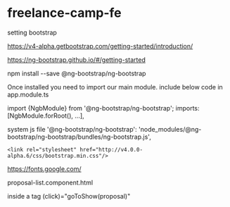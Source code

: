 # freelance-camp-fe

setting bootstrap

https://v4-alpha.getbootstrap.com/getting-started/introduction/

https://ng-bootstrap.github.io/#/getting-started

npm install --save @ng-bootstrap/ng-bootstrap

Once installed you need to import our main module.
include below code  in app.module.ts

import {NgbModule} from '@ng-bootstrap/ng-bootstrap';
 imports: [NgbModule.forRoot(), ...],

 system  js file
'@ng-bootstrap/ng-bootstrap': 'node_modules/@ng-bootstrap/ng-bootstrap/bundles/ng-bootstrap.js',



    <link rel="stylesheet" href="http://v4.0.0-alpha.6/css/bootstrap.min.css"/>



https://fonts.google.com/


proposal-list.component.html

inside a tag
(click)="goToShow(proposal)"  
